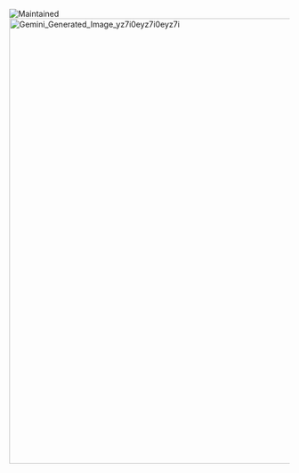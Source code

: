 ![Maintained](https://img.shields.io/badge/Maintained-Yes-brightgreen?style=for-the-badge)
<img width="1280" height="800" alt="Gemini_Generated_Image_yz7i0eyz7i0eyz7i" src="https://github.com/user-attachments/assets/ac857696-52aa-455c-b32f-323430c78f73" />
